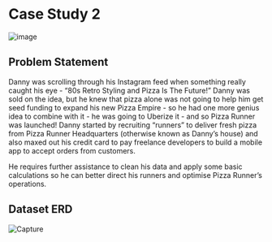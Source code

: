 # Case Study 2
![image](https://user-images.githubusercontent.com/77394784/202085824-0ee232e6-9e56-4cac-a946-c4bd2d8de328.png)

## Problem Statement
Danny was scrolling through his Instagram feed when something really caught his eye - “80s Retro Styling and Pizza Is The Future!”
Danny was sold on the idea, but he knew that pizza alone was not going to help him get seed funding to expand his new Pizza Empire - so he had one more genius idea to combine with it - he was going to Uberize it - and so Pizza Runner was launched!
Danny started by recruiting “runners” to deliver fresh pizza from Pizza Runner Headquarters (otherwise known as Danny’s house) and also maxed out his credit card to pay freelance developers to build a mobile app to accept orders from customers.

He requires further assistance to clean his data and apply some basic calculations so he can better direct his runners and optimise Pizza Runner’s operations.

## Dataset ERD
![Capture](https://user-images.githubusercontent.com/77394784/202087195-5428c2dc-f39e-4505-bbc3-38d85172c7e7.PNG)
